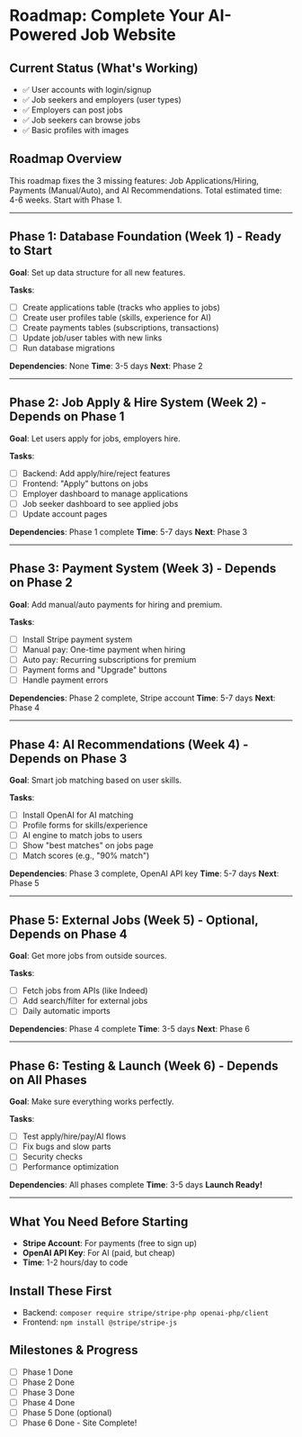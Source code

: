 # Roadmap: Complete Your AI-Powered Job Website

## Current Status (What's Working)
- ✅ User accounts with login/signup
- ✅ Job seekers and employers (user types)
- ✅ Employers can post jobs
- ✅ Job seekers can browse jobs
- ✅ Basic profiles with images

## Roadmap Overview
This roadmap fixes the 3 missing features: Job Applications/Hiring, Payments (Manual/Auto), and AI Recommendations. Total estimated time: 4-6 weeks. Start with Phase 1.

---

## Phase 1: Database Foundation (Week 1) - Ready to Start
**Goal**: Set up data structure for all new features.

**Tasks**:
- [ ] Create applications table (tracks who applies to jobs)
- [ ] Create user profiles table (skills, experience for AI)
- [ ] Create payments tables (subscriptions, transactions)
- [ ] Update job/user tables with new links
- [ ] Run database migrations

**Dependencies**: None
**Time**: 3-5 days
**Next**: Phase 2

---

## Phase 2: Job Apply & Hire System (Week 2) - Depends on Phase 1
**Goal**: Let users apply for jobs, employers hire.

**Tasks**:
- [ ] Backend: Add apply/hire/reject features
- [ ] Frontend: "Apply" buttons on jobs
- [ ] Employer dashboard to manage applications
- [ ] Job seeker dashboard to see applied jobs
- [ ] Update account pages

**Dependencies**: Phase 1 complete
**Time**: 5-7 days
**Next**: Phase 3

---

## Phase 3: Payment System (Week 3) - Depends on Phase 2
**Goal**: Add manual/auto payments for hiring and premium.

**Tasks**:
- [ ] Install Stripe payment system
- [ ] Manual pay: One-time payment when hiring
- [ ] Auto pay: Recurring subscriptions for premium
- [ ] Payment forms and "Upgrade" buttons
- [ ] Handle payment errors

**Dependencies**: Phase 2 complete, Stripe account
**Time**: 5-7 days
**Next**: Phase 4

---

## Phase 4: AI Recommendations (Week 4) - Depends on Phase 3
**Goal**: Smart job matching based on user skills.

**Tasks**:
- [ ] Install OpenAI for AI matching
- [ ] Profile forms for skills/experience
- [ ] AI engine to match jobs to users
- [ ] Show "best matches" on jobs page
- [ ] Match scores (e.g., "90% match")

**Dependencies**: Phase 3 complete, OpenAI API key
**Time**: 5-7 days
**Next**: Phase 5

---

## Phase 5: External Jobs (Week 5) - Optional, Depends on Phase 4
**Goal**: Get more jobs from outside sources.

**Tasks**:
- [ ] Fetch jobs from APIs (like Indeed)
- [ ] Add search/filter for external jobs
- [ ] Daily automatic imports

**Dependencies**: Phase 4 complete
**Time**: 3-5 days
**Next**: Phase 6

---

## Phase 6: Testing & Launch (Week 6) - Depends on All Phases
**Goal**: Make sure everything works perfectly.

**Tasks**:
- [ ] Test apply/hire/pay/AI flows
- [ ] Fix bugs and slow parts
- [ ] Security checks
- [ ] Performance optimization

**Dependencies**: All phases complete
**Time**: 3-5 days
**Launch Ready!**

---

## What You Need Before Starting
- **Stripe Account**: For payments (free to sign up)
- **OpenAI API Key**: For AI (paid, but cheap)
- **Time**: 1-2 hours/day to code

## Install These First
- Backend: `composer require stripe/stripe-php openai-php/client`
- Frontend: `npm install @stripe/stripe-js`

## Milestones & Progress
- [ ] Phase 1 Done
- [ ] Phase 2 Done
- [ ] Phase 3 Done
- [ ] Phase 4 Done
- [ ] Phase 5 Done (optional)
- [ ] Phase 6 Done - Site Complete!
